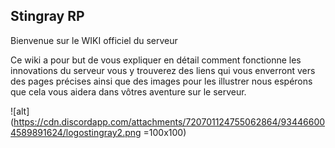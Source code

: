 ## Stingray RP


Bienvenue sur le WIKI officiel du serveur 

Ce wiki a pour but de vous expliquer en détail comment fonctionne les innovations du serveur 
vous y trouverez des liens qui vous enverront vers des pages précises ainsi que des images pour les illustrer
nous espérons que cela vous aidera dans vôtres aventure sur le serveur.

![alt](https://cdn.discordapp.com/attachments/720701124755062864/934466004589891624/logostingray2.png =100x100)
